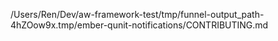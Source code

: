 /Users/Ren/Dev/aw-framework-test/tmp/funnel-output_path-4hZOow9x.tmp/ember-qunit-notifications/CONTRIBUTING.md